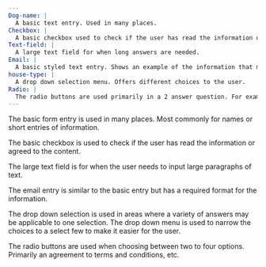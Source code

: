 ```yaml
---
Dog-name: |
  A basic text entry. Used in many places.
Checkbox: |
  A basic checkbox used to check if the user has read the information or agreed to the content.
Text-field: |
  A large text field for when long answers are needed.
Email: |
  A basic styled text entry. Shows an example of the information that must be input.
house-type: |
  A drop down selection menu. Offers different choices to the user.
Radio: |
  The radio buttons are used primarily in a 2 answer question. For example an agreement.
---
```


The basic form entry is used in many places. Most commonly for names or short entries of information.

The basic checkbox is used to check if the user has read the information or agreed to the content.

The large text field is for when the user needs to input large paragraphs of text.

The email entry is similar to the basic entry but has a required format for the information.

The drop down selection is used in areas where a variety of answers may be applicable to one selection. The drop down menu is used to narrow the choices to a select few to make it easier for the user.

The radio buttons are used when choosing between two to four options. Primarily an agreement to terms and conditions, etc.

